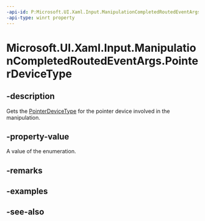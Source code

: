 ```yaml
---
-api-id: P:Microsoft.UI.Xaml.Input.ManipulationCompletedRoutedEventArgs.PointerDeviceType
-api-type: winrt property
---
```


<!-- Property syntax
public Windows.Devices.Input.PointerDeviceType PointerDeviceType { get; }
-->

# Microsoft.UI.Xaml.Input.ManipulationCompletedRoutedEventArgs.PointerDeviceType

## -description
Gets the [PointerDeviceType](../microsoft.ui.input/pointerdevicetype.md) for the pointer device involved in the manipulation.

## -property-value
A value of the enumeration.

## -remarks

## -examples

## -see-also
